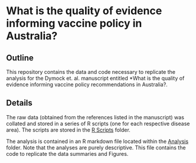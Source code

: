 # What is the quality of evidence informing vaccine policy in Australia?

## Outline

This repository contains the data and code necessary to replicate the analysis for the Dymock et. al. manuscript entitled *What is the quality of evidence informing vaccine policy recommendations in Australia?.

## Details

The raw data (obtained from the references listed in the manuscript) was collated and stored in a series of R scripts (one for each respective disease area). The scripts are stored in the [R Scripts](./R%20Scripts) folder.

The analysis is contained in an R markdown file located within the [Analysis](./Analysis) folder. Note that the analyses are purely descriptive. This file contains the code to replicate the data summaries and Figures.
